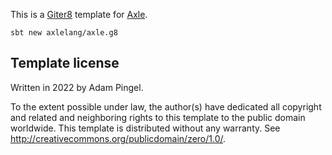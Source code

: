This is a [Giter8][g8] template for [Axle][axle].

```
sbt new axlelang/axle.g8
```

Template license
----------------
Written in 2022 by Adam Pingel.

To the extent possible under law, the author(s) have dedicated all copyright and related
and neighboring rights to this template to the public domain worldwide.
This template is distributed without any warranty. See <http://creativecommons.org/publicdomain/zero/1.0/>.

[g8]: https://github.com/foundweekends/giter8
[axle]: https://axle-lang.org/
